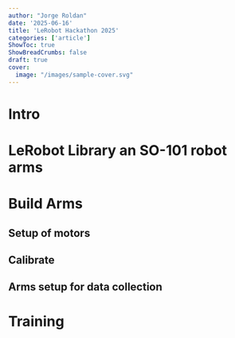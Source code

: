 ```yaml
---
author: "Jorge Roldan"
date: '2025-06-16'
title: 'LeRobot Hackathon 2025'
categories: ['article']
ShowToc: true
ShowBreadCrumbs: false
draft: true
cover:
  image: "/images/sample-cover.svg"
---
```


# Intro


# LeRobot Library an SO-101 robot arms


# Build Arms
## Setup of motors

## Calibrate


## Arms setup for data collection


# Training 
